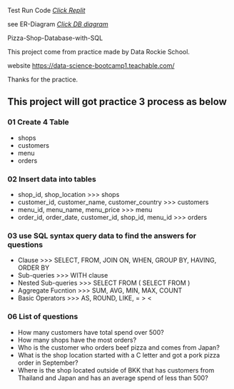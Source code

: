 
Test Run Code [_Click Replit_](https://replit.com/@spanthu/PizzaShopDatabase)

see ER-Diagram [_Click DB diagram_](https://dbdiagram.io/d/Pizza-Shop-Database-Diagram-65ed39aeb1f3d4062c89a872)

Pizza-Shop-Database-with-SQL

This project come from practice made by Data Rockie School.

website https://data-science-bootcamp1.teachable.com/

Thanks for the practice.

## This project will got practice 3 process as below

### 01 Create 4 Table
- shops
- customers
- menu
- orders

### 02 Insert data into tables
- shop_id, shop_location >>> shops
- customer_id, customer_name, customer_country >>> customers
- menu_id, menu_name, menu_price >>> menu
- order_id, order_date, customer_id, shop_id, menu_id >>> orders

### 03 use SQL syntax query data to find the answers for questions
- Clause >>> SELECT, FROM, JOIN ON, WHEN, GROUP BY, HAVING, ORDER BY
- Sub-queries >>> WITH clause
- Nested Sub-queries >>> SELECT FROM ( SELECT FROM )
- Aggregate Fucntion >>> SUM, AVG, MIN, MAX, COUNT
- Basic Operators >>> AS, ROUND, LIKE, = > <

### 06 List of questions
- How many customers have total spend over 500?
- How many shops have the most orders?
- Who is the customer who orders beef pizza and comes from Japan?
- What is the shop location started with a C letter and got a pork pizza order in September?
- Where is the shop located outside of BKK that has customers from Thailand and Japan and has an average spend of less than 500?
